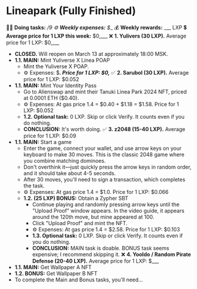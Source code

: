 # Lineapark (Fully Finished)

🏃‍♀️ **Doing tasks:** _/9
⚙️ **Weekly expenses:** $__
💰 **Weekly rewards:** ___ LXP
💲 **Average price for 1 LXP this week:** $0,___
❌ **1. Yulivers (30 LXP).** Average price for 1 LXP: $0,___
   - **CLOSED.** Will reopen on March 13 at approximately 18:00 MSK.
   - **1.1. MAIN:** Mint Yuliverse X Linea POAP
     - Mint the Yuliverse X POAP.
     - ⚙️ Expenses: $___. Price for 1 LXP: $0,___
✅ **2. Sarubol (30 LXP).** Average price for 1 LXP: $0.052
   - **1.1. MAIN:** Mint Your Identity Pass
     - Go to Alienswap and mint their Tanuki Linea Park 2024 NFT, priced at 0.0001 ETH ($0.40).
     - ⚙️ Expenses: At gas price 1.4 = $0.40 + $1.18 = $1.58. Price for 1 LXP: $0.052
     - **1.2. Optional task:** 0 LXP. Skip or click Verify. It counts even if you do nothing.
     - **CONCLUSION:** It's worth doing.
✅ **3. z2048 (15-40 LXP).** Average price for 1 LXP: $0.09
   - **1.1. MAIN:** Start a game
     - Enter the game, connect your wallet, and use arrow keys on your keyboard to make 30 moves. This is the classic 2048 game where you combine matching dominoes.
     - Don't overthink it—just quickly press the arrow keys in random order, and it should take about 4-5 seconds.
     - After 30 moves, you'll need to sign a transaction, which completes the task.
     - ⚙️ Expenses: At gas price 1.4 = $1.0. Price for 1 LXP: $0.066
     - **1.2. (25 LXP) BONUS:** Obtain a Zypher SBT
       - Continue playing and randomly pressing arrow keys until the "Upload Proof" window appears. In the video guide, it appears around the 120th move, but mine appeared at 100.
       - Click "Upload Proof" and mint the NFT.
       - ⚙️ Expenses: At gas price 1.4 = $2.58. Price for 1 LXP: $0.103
       - **1.3. Optional task:** 0 LXP. Skip or click Verify. It counts even if you do nothing.
       - **CONCLUSION:** MAIN task is doable. BONUS task seems expensive; I recommend skipping it.
❌ **4. Yooldo / Random Pirate Defense (20-40 LXP).** Average price for 1 LXP: $___
   - **1.1. MAIN:** Get Wallpaper A NFT
   - **1.2. BONUS:** Get Wallpaper B NFT
   - To complete the Main and Bonus tasks, you'll need...

